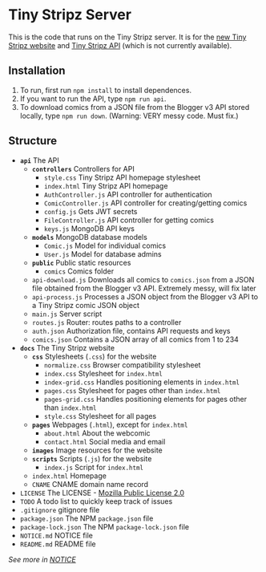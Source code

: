 # Tiny Stripz Server
This is the code that runs on the Tiny Stripz server. It is for the [new Tiny Stripz website](https://writerartistcoder.github.io/ti-server/ti/index.html) and [Tiny Stripz API](https://api.tinystripz.com) (which is not currently available).

## Installation
1. To run, first run `npm install` to install dependences.
2. If you want to run the API, type `npm run api`.
3. To download comics from a JSON file from the Blogger v3 API stored locally, type `npm run down`. (Warning: VERY messy code. Must fix.)

## Structure
- **`api`** The API
    - **`controllers`** Controllers for API
        - `style.css` Tiny Stripz API homepage stylesheet
        - `index.html` Tiny Stripz API homepage
        - `AuthController.js` API controller for authentication
        - `ComicController.js` API controller for creating/getting comics
        - `config.js` Gets JWT secrets
        - `FileController.js` API controller for getting comics
        - `keys.js` MongoDB API keys
    - **`models`** MongoDB database models
        - `Comic.js` Model for individual comics
        - `User.js` Model for database admins
    - **`public`** Public static resources
        - `comics` Comics folder
    - `api-download.js` Downloads all comics to `comics.json` from a JSON file obtained from the Blogger v3 API. Extremely messy, will fix later
    - `api-process.js` Processes a JSON object from the Blogger v3 API to a Tiny Stripz comic JSON object
    - `main.js` Server script
    - `routes.js` Router: routes paths to a controller
    - `auth.json` Authorization file, contains API requests and keys
    - `comics.json` Contains a JSON array of all comics from 1 to 234
- **`docs`** The Tiny Stripz website
    - **`css`** Stylesheets (`.css`) for the website
        - `normalize.css` Browser compatibility stylesheet
        - `index.css` Stylesheet for `index.html`
        - `index-grid.css` Handles positioning elements in `index.html`
        - `pages.css` Stylesheet for pages other than `index.html`
        - `pages-grid.css` Handles positioning elements for pages other than `index.html`
        - `style.css` Stylesheet for all pages
    - **`pages`** Webpages (`.html`), except for `index.html`
        - `about.html` About the webcomic
        - `contact.html` Social media and email
    - **`images`** Image resources for the website
    - **`scripts`** Scripts (`.js`) for the website
        - `index.js` Script for `index.html`
    - `index.html` Homepage
    - `CNAME` CNAME domain name record
- `LICENSE` The LICENSE - [Mozilla Public License 2.0](https://spdx.org/licenses/MPL-2.0.html)
- `TODO` A todo list to quickly keep track of issues
- `.gitignore` gitignore file
- `package.json` The NPM `package.json` file
- `package-lock.json` The NPM `package-lock.json` file
- `NOTICE.md` NOTICE file
- `README.md` README file

*See more in [NOTICE](/NOTICE.md)*
